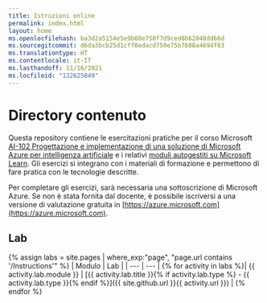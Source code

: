 ```yaml
---
title: Istruzioni online
permalink: index.html
layout: home
ms.openlocfilehash: ba3d2a5154e5e9b08e750f7d9ced8b62048dd66d
ms.sourcegitcommit: d6da3bcb25d1cff0edacd759e75b7608a4694f03
ms.translationtype: HT
ms.contentlocale: it-IT
ms.lasthandoff: 11/16/2021
ms.locfileid: "132625849"
---
```

# <a name="content-directory"></a>Directory contenuto

Questa repository contiene le esercitazioni pratiche per il corso Microsoft [AI-102 Progettazione e implementazione di una soluzione di Microsoft Azure per intelligenza artificiale](https://docs.microsoft.com/learn/certifications/courses/ai-102t00) e i relativi [moduli autogestiti su Microsoft Learn](https://aka.ms/AzureLearn_AIEngineer). Gli esercizi si integrano con i materiali di formazione e permettono di fare pratica con le tecnologie descritte.

Per completare gli esercizi, sarà necessaria una sottoscrizione di Microsoft Azure. Se non è stata fornita dal docente, è possibile iscriversi a una versione di valutazione gratuita in [https://azure.microsoft.com](https://azure.microsoft.com).

## <a name="labs"></a>Lab

{% assign labs = site.pages | where_exp:"page", "page.url contains '/Instructions'" %}
| Modulo | Lab |
| --- | --- | 
{% for activity in labs  %}| {{ activity.lab.module }} | [{{ activity.lab.title }}{% if activity.lab.type %} - {{ activity.lab.type }}{% endif %}]({{ site.github.url }}{{ activity.url }}) |
{% endfor %}

